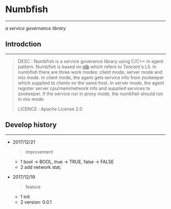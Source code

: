 # Numbfish #
---
 *a service governance library*

## Introdction ##
---
> DESC       : Numbfish is a service goverance library using C/C++ in agent pattern. Numbfish is based on [nlb](https://github.com/Tencent/MSEC/tree/master/nlb) which refers to Tencent's L5. In numbfish there are three work modes: client mode, server mode and mix mode. In client mode, the agent gets service info from zookeeper which supplied to clients on the same host. In server mode, the agent register server cpu/mem/network info and supplied services to zookeeper. If the service run in proxy mode, the numbfish should run in mix mode.
>
> LICENCE    : Apache License 2.0

## Develop history ##
---

- 2017/12/21
    > improvement
    * 1 bool -> BOOL, true -> TRUE, false -> FALSE
    * 2 add network stat;

- 2017/12/19
    > feature
    * 1 init
    * 2 version: 0.0.1
